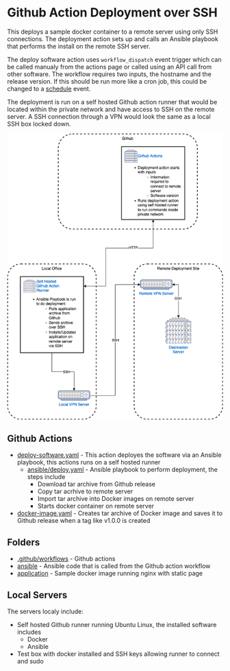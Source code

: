 # Github Action Deployment over SSH

This deploys a sample docker container to a remote server using only SSH connections. The deployment action sets up and calls an Ansible playbook that performs the install on the remote SSH server.

The deploy software action uses `workflow_dispatch` event trigger which can be called manualy from the actions page or called using an API call from other software. The workflow requires two inputs, the hostname and the release version. If this should be run more like a cron job, this could be changed to a [schedule](https://docs.github.com/en/actions/using-workflows/events-that-trigger-workflows#schedule) event.

The deployment is run on a self hosted Github action runner that would be located within the private network and have access to SSH on the remote server. A SSH connection through a VPN would look the same as a local SSH box locked down.

![Diagram showing Action layout](docs/deployment-action-diag.png)

## Github Actions

* [deploy-software.yaml](.github/workflows/deploy-software.yml) - This action deployes the software via an Ansible playbook, this actions runs on a self hosted runner
  * [ansible/deploy.yaml](ansible/deploy.yaml) - Ansible playbook to perform deployment, the steps include
    * Download tar archive from Github release
    * Copy tar acrhive to remote server
    * Import tar archive into Docker images on remote server
    * Starts docker container on remote server
* [docker-image.yaml](.github/workflows/docker-image.yml) - Creates tar archive of Docker image and saves it to Github release when a tag like v1.0.0 is created

## Folders

* [.github/workflows](.github/workflows/) - Github actions
* [ansible](ansible/)  - Ansible code that is called from the Github action workflow
* [application](application) - Sample docker image running nginx with static page

## Local Servers

The servers localy include:

* Self hosted Github runner running Ubuntu Linux, the installed software includes
  * Docker
  * Ansible
* Test box with docker installed and SSH keys allowing runner to connect and sudo
